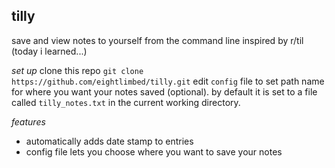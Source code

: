 ## tilly
save and view notes to yourself from the command line
inspired by r/til (today i learned...)

*set up*
clone this repo
`git clone https://github.com/eightlimbed/tilly.git`
edit `config` file to set path name for where you want your notes saved (optional). by
default it is set to a file called `tilly_notes.txt` in the current working
directory.

*features*
- automatically adds date stamp to entries
- config file lets you choose where you want to save your notes
